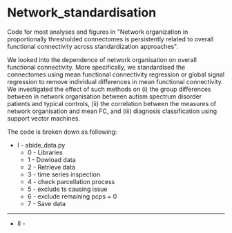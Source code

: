 # Network_standardisation 

Code for most analyses and figures in "Network organization in proportionally thresholded connectomes is persistently related to overall functional connectivity across standardization approaches".

We looked into the dependence of network organisation on overall functional connectivity. More specifically, we standardised the connectomes using mean functional connectivity regression or global signal regression to remove individual differences in mean functional connectivity. We investigated the effect of such methods on (i) the group differences between in network organisation between autism spectrum disorder patients and typical controls, (ii) the correlation between the measures of network organisation and mean FC, and (iii) diagnosis classification using support vector machines. 

The code is broken down as following:

- I - abide_data.py
    - 0 - Libraries
    - 1 - Dowload data
    - 2 - Retrieve data
    - 3 - time series inspection
    - 4 - check parcellation process
    - 5 - exclude ts causing issue
    - 6 - exclude remaining pcps = 0
    - 7 - Save data
    
--------------------------------------
- II -


